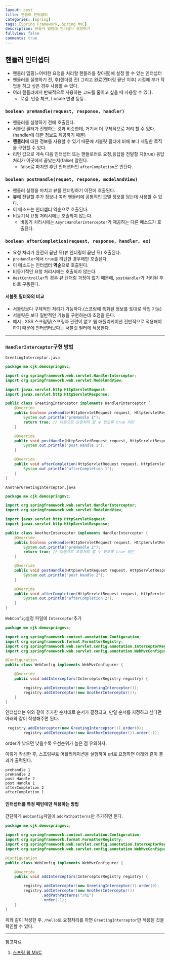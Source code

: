 ```yaml
---
layout: post
title: 핸들러 인터셉터
categories: [Spring]
tags: [Spring Framework, Spring MVC]
description: 핸들러 맵핑에 인터셉터 설정하기
fullview: false
comments: true
---
```


## 핸들러 인터셉터
* 핸들러 맵핑(=어떠한 요청을 처리할 핸들러를 찾아줌)에 설정 할 수 있는 인터셉터
* 핸들러를 실행하기 전, 후(렌더링 전) 그리고 완료(렌더링 끝난 이후) 시점에 부가 작업을 하고 싶은 경우 사용할 수 있다.
* 여러 핸들러에서 반복적으로 사용하는 코드를 줄이고 싶을 때 사용할 수 있다.
	* 로깅, 인증 체크, Locale 변경 등등..

	
### `boolean preHandle(request, response, handler)`	

* 핸들러를 실행하기 전에 호출된다.
* 서블릿 필터가 진행하는 것과 비슷한데, 거기서 더 구체적으로 처리 할 수 있다. (handler에 대한 정보도 제공하기 때문)
* **핸들러**에 대한 정보를 사용할 수 있기 때문에 서블릿 필터에 비해 보다 세밀한 로직을 구현할 수 있다.
* 리턴 값으로 계속 다음 인터셉터 또는 핸들로러로 요청,응답을 전달할 지(true) 응답 처리가 이곳에서 끝났는지(false) 알린다.
	* false로 마치면 후단 인터셉터인 `afterCompletion`은 안탄다.

### `boolean postHandle(requet, response, modelAndView)`

* 핸들러 실행을 마치고 뷰를 렌더링하기 이전에 호출된다.
* **뷰**에 전달할 추가 정보나 여러 핸들러에 공통적인 모델 정보를 담는데 사용할 수 있다.
* 이 메소드는 인터셉터 역순으로 호출된다.
* 비동기적 요청 처리시에는 호출되지 않는다.
	* 비동기 처리시에는 `AsyncHandlerInterceptor`가 제공하는 다른 메소드가 호출된다.

### `boolean afterCompletion(request, response, handler, ex)`

* 요청 처리가 완전히 끝난 뒤(뷰 렌더링이 끝난 뒤) 호출된다.
* `preHandler`에서 `true`를 리턴한 경우에만 호출된다.
* 이 메소드는 인터셉터 **역순**으로 호출된다.
* 비동기적인 요청 처리시에는 호출되지 않는다.
* `RestController`의 경우 뷰 렌더링 과정이 없기 때문에, `postHandler`가 처리된 후 바로 구동된다.

#### 서블릿 필터와의 비교 
* 서블릿보다 구체적인 처리가 가능하다.(스프링에 특화된 정보를 토대로 작업 가능)
* 서블릿은 보다 일반적인 기능을 구현하는데 초점을 둔다.
* 예시 : XSS 스크립팅(스프링과 관련이 없고 웹 애플리케이션 전반적으로 적용해야 하기 때문에 인터셉터보다는 서블릿 필터에 적용한다.


***

### `HandlerInterceptor`구현 방법

`GreetingInterceptor.java`

```java
package me.cjk.demospringmvc;

import org.springframework.web.servlet.HandlerInterceptor;
import org.springframework.web.servlet.ModelAndView;

import javax.servlet.http.HttpServletRequest;
import javax.servlet.http.HttpServletResponse;

public class GreetingInterceptor implements HandlerInterceptor {
    @Override
    public boolean preHandle(HttpServletRequest request, HttpServletResponse response, Object handler) throws Exception {
        System.out.println("preHandle 1");
        return true; // 다음으로 요청처리 할 수 있도록 true 리턴
    }

    @Override
    public void postHandle(HttpServletRequest request, HttpServletResponse response, Object handler, ModelAndView modelAndView) throws Exception {
        System.out.println("post Handle 1");
    }

    @Override
    public void afterCompletion(HttpServletRequest request, HttpServletResponse response, Object handler, Exception ex) throws Exception {
        System.out.println("afterCompletion 1");
    }
}

```
`AnotherGreetingInterceptor.java`

```java
package me.cjk.demospringmvc;

import org.springframework.web.servlet.HandlerInterceptor;
import org.springframework.web.servlet.ModelAndView;

import javax.servlet.http.HttpServletRequest;
import javax.servlet.http.HttpServletResponse;

public class AnotherInterceptor implements HandlerInterceptor {
    @Override
    public boolean preHandle(HttpServletRequest request, HttpServletResponse response, Object handler) throws Exception {
        System.out.println("preHandle 2");
        return true; // 다음으로 요청처리 할 수 있도록 true 리턴
    }

    @Override
    public void postHandle(HttpServletRequest request, HttpServletResponse response, Object handler, ModelAndView modelAndView) throws Exception {
        System.out.println("post Handle 2");
    }

    @Override
    public void afterCompletion(HttpServletRequest request, HttpServletResponse response, Object handler, Exception ex) throws Exception {
        System.out.println("afterCompletion 2");
    }
}

```

`WebConfig`설정 파일에 `Interceptor`추가

```java
package me.cjk.demospringmvc;

import org.springframework.context.annotation.Configuration;
import org.springframework.format.FormatterRegistry;
import org.springframework.web.servlet.config.annotation.InterceptorRegistry;
import org.springframework.web.servlet.config.annotation.WebMvcConfigurer;

@Configuration
public class WebConfig implements WebMvcConfigurer {

    @Override
    public void addInterceptors(InterceptorRegistry registry) {

        registry.addInterceptor(new GreetingInterceptor());
        registry.addInterceptor(new AnotherInterceptor());
    }
}

```
인터셉터는 위와 같이 추가한 순서대로 순서가 결정되고, 만일 순서를 지정하고 싶다면 아래와 같이 작성해주면 된다.

```java
 registry.addInterceptor(new GreetingInterceptor()).order(0);
        registry.addInterceptor(new AnotherInterceptor()).order(-1);
```
order가 낮으면 낮을수록 우선순위가 높은 점 유의하자.


이렇게 작성한 후, 스프링부트 어플리케이션을 실행하여 url로 요청하면 아래와 같이 결과가 출력된다.

```
preHandle 1
preHandle 2
post Handle 2
post Handle 1
afterCompletion 2
afterCompletion 1
```

#### 인터셉터를 특정 패턴에만 적용하는 방법

간단하게 `WebConfig`파일에 `addPathpatterns`만 추가하면 된다.

```java
package me.cjk.demospringmvc;

import org.springframework.context.annotation.Configuration;
import org.springframework.format.FormatterRegistry;
import org.springframework.web.servlet.config.annotation.InterceptorRegistry;
import org.springframework.web.servlet.config.annotation.WebMvcConfigurer;

@Configuration
public class WebConfig implements WebMvcConfigurer {

    @Override
    public void addInterceptors(InterceptorRegistry registry) {

        registry.addInterceptor(new GreetingInterceptor()).order(0);
        registry.addInterceptor(new AnotherInterceptor())
                .addPathPatterns("/hi")
                .order(-1);
    }
}
```
위와 같이 작성한 후, `/hello`로 요청처리를 하면 `GreetingInterceptor`만 적용된 것을 확인할 수 있다.


***
참고자료

1. [스프링 웹 MVC](https://inf.run/dJFi)